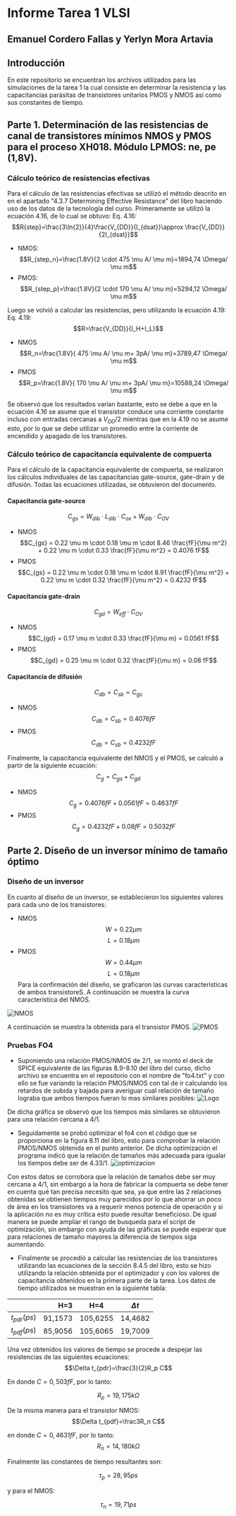 # Informe Tarea 1 VLSI
## Emanuel Cordero Fallas y Yerlyn Mora Artavia
## Introducción
En este repositorio se encuentran los archivos utilizados para las simulaciones de la tarea 1 la cual consiste en determinar la resistencia y las capacitancias parásitas de transistores unitarios PMOS y NMOS así como sus constantes de tiempo.

## Parte 1. Determinación de las resistencias de canal de transistores mínimos NMOS y PMOS para el proceso XH018. Módulo LPMOS: ne, pe (1,8V).
### Cálculo teórico de resistencias efectivas
Para el cálculo de las resistencias efectivas se utilizó el método descrito en en el apartado "4.3.7 Determining Effective Resistance" del libro haciendo uso de los datos de la tecnología del curso. Primeramente se utilizó la ecuación 4.16, de lo cual se obtuvo:
Eq. 4.16: $$R{step}=\frac{3\ln{2}}{4}\frac{V_{DD}}{I_{dsat}}\approx \frac{V_{DD}}{2I_{dsat}}$$
* NMOS: $$R_{step_n}=\frac{1.8V}{2 \cdot 475 \mu A/ \mu m}=1894,74 \Omega/ \mu m$$
* PMOS: $$R_{step_p}=\frac{1.8V}{2 \cdot 170 \mu A/ \mu m}=5294,12 \Omega/ \mu m$$

Luego se volvió a calcular las resistencias, pero utilizando la ecuación 4.19:
Eq. 4.19: $$R=\frac{V_{DD}}{I_H+I_L}$$
* NMOS $$R_n=\frac{1.8V}{ 475 \mu A/ \mu m+ 3pA/ \mu m}=3789,47 \Omega/ \mu m$$
* PMOS $$R_p=\frac{1.8V}{ 170 \mu A/ \mu m+ 3pA/ \mu m}=10588,24 \Omega/ \mu m$$

Se observó que los resultados varían bastante, esto se debe a que en la ecuación 4.16 se asume que el transistor conduce una corriente constante incluso con entradas cercanas a $V_{DD}/2$ mientras que en la 4.19 no se asume esto, por lo que se debe utilizar un promedio entre la corriente de encendido y apagado de los transistores.

### Cálculo teórico de capacitancia equivalente de compuerta
Para el cálculo de la capacitancia equivalente de compuerta, se realizaron los cálculos individuales de las capacitancias gate-source, gate-drain y de difusión. Todas las ecuaciones utilizadas, se obtuvieron del documento. 
#### Capacitancia gate-source
$$C_{gs} = W_{dib} \cdot L_{dib} \cdot C_{ox} + W_{dib} \cdot C_{OV}$$
* NMOS $$C_{gs} = 0.22 \mu m \cdot 0.18 \mu m \cdot 8.46 \frac{fF}{\mu m^2} + 0.22 \mu m \cdot 0.33 \frac{fF}{\mu m^2} = 0.4076 fF$$
* PMOS $$C_{gs} = 0.22 \mu m \cdot 0.18 \mu m \cdot 8.91 \frac{fF}{\mu m^2} + 0.22 \mu m \cdot 0.32 \frac{fF}{\mu m^2} = 0.4232 fF$$

#### Capacitancia gate-drain
$$C_{gd} = W_{eff} \cdot C_{OV}$$
* NMOS $$C_{gd} = 0.17 \mu m \cdot 0.33 \frac{fF}{\mu m} = 0.0561 fF$$
* PMOS $$C_{gd} = 0.25 \mu m \cdot 0.32 \frac{fF}{\mu m} = 0.08 fF$$

#### Capacitancia de difusión 
$$C_{db} = C_{sb} = C_{gs}$$
* NMOS $$C_{db} = C_{sb} = 0.4076 fF$$
* PMOS $$C_{db} = C_{sb} = 0.4232 fF$$

Finalmente, la capacitancia equivalente del NMOS y el PMOS, se calculó a partir de la siguiente ecuación:
$$C_{g} = C_{gs} + C_{gd}$$
* NMOS $$C_{g} =  0.4076 fF + 0.0561 fF = 0.4637 fF$$
* PMOS $$C_{g} = 0.4232 fF + 0.08 fF = 0.5032 fF$$

## Parte 2. Diseño de un inversor mínimo de tamaño óptimo
### Diseño de un inversor
En cuanto al diseño de un inversor, se establecieron los siguientes valores para cada uno de los transistores:
* NMOS $$W=0.22 \mu m$$ $$L=0.18 \mu m$$
* PMOS $$W= 0.44 \mu m$$ $$L=0.18 \mu m$$
Para la confirmación del diseño, se graficaron las curvas características de ambos transistoreS. A continuación se muestra la curva característica del NMOS.

![NMOS](figuras/nmos.jpeg)

A continuación se muestra la obtenida para el transistor PMOS. 
![PMOS](figuras/pmos.jpeg)

### Pruebas FO4
* Suponiendo una relación PMOS/NMOS de 2/1, se montó el deck de SPICE equivalente de las figuras 8.9-8.10 del libro del curso, dicho archivo se encuentra en el repositorio con el nombre de "fo4.txt" y con ello se fue variando la relación PMOS/NMOS con tal de ir calculando los retardos de subida y bajada para averiguar cual relación de tamaño lograba que ambos tiempos fueran lo mas similares posibles:
![Logo](figuras/graficatiempos.jpg)

De dicha gráfica se observó que los tiempos más similares se obtuvieron para una relación cercana a 4/1.
* Seguidamente se probó optimizar el fo4 con el código que se proporciona en la figura 8.11 del libro, esto para comprobar la relación PMOS/NMOS obtenida en el punto anterior. De dicha optimización el programa indicó que la relación de tamaños más adecuada para igualar los tiempos debe ser de 4.33/1.
![optimizacion](figuras/optimizacion.jpeg)

Con estos datos se corrobora que la relación de tamaños debe ser muy cercana a 4/1, sin embargo a la hora de fabricar la compuerta se debe tener en cuenta qué tan precisa necesito que sea, ya que entre las 2 relaciones obtenidas se obtienen tiempos muy parecidos por lo que ahorrar un poco de área en los transistores va a requerir menos potencia de operación y si la aplicación no es muy crítica esto puede resultar beneficioso. De igual manera se puede ampliar el rango de busqueda para el script de optimización, sin embargo con ayuda de las gráficas se puede esperar que para relaciones de tamaño mayores la diferencia de tiempos siga aumentando.

* Finalmente se procedió a calcular las resistencias de los transistores utilizando las ecuaciones de la sección 8.4.5 del libro, esto se hizo utilizando la relación obtenida por el optimizador y con los valores de capacitancia obtenidos en la primera parte de la tarea.
Los datos de tiempo utilizados se muestran en la siguiente tabla:

|     |  H=3  |  H=4  |  $\Delta t$  |
|  :---  |  ---:  |  :---:  |  ---  |
|  $t_{pdr} (ps)$ |  91,1573  |  105,6255  |  14,4682  |
|  $t_{pdf} (ps)$ |  85,9056  |  105,6065  |  19,7009  |

Una vez obtenidos los valores de tiempo se procede a despejar las resistencias de las siguientes ecuaciones:
$$\Delta t_{pdr}=\frac{3}{2}R_p C$$

En donde $C=0,503fF$, por lo tanto:

$$ R_p= 19,175 k \Omega $$

De la misma manera para el transistor NMOS:
$$\Delta t_{pdf}=\frac3R_n C$$

en donde $C=0,4631fF$, por lo tanto:
$$R_n= 14,180 k \Omega $$

Finalmente las constantes de tiempo resultantes son:

$$\tau_p= 28,95ps$$

y para el NMOS:

$$\tau_n= 19,71ps$$
